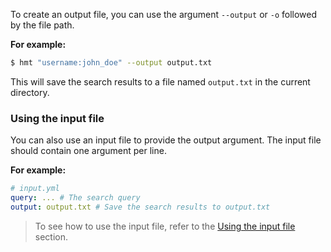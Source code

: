 To create an output file, you can use the argument `--output` or `-o` followed by the file path.

**For example:**

```bash
$ hmt "username:john_doe" --output output.txt
```

This will save the search results to a file named `output.txt` in the current directory.

### Using the input file

You can also use an input file to provide the output argument. The input file should contain one argument per line.

**For example:**

```yaml
# input.yml
query: ... # The search query
output: output.txt # Save the search results to output.txt
```

> To see how to use the input file, refer to the [Using the input file](/docs/args/search#using-the-input-file) section.
